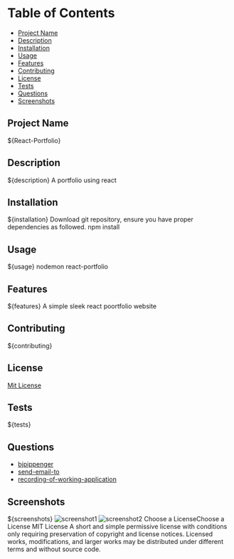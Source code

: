 # Table of Contents
- [Project Name](#project-name)
- [Description](#description)
- [Installation](#installation)
- [Usage](#usage)
- [Features](#features)
- [Contributing](#contributing)
- [License](#license)
- [Tests](#tests)
- [Questions](#questions)
- [Screenshots](#screenshots)
## Project Name
${React-Portfolio}
## Description
${description}
A portfolio using react
## Installation
${installation}
Download git repository, ensure you have proper dependencies as followed.
npm install
## Usage
${usage}
nodemon react-portfolio
## Features
${features}
A simple sleek react poortfolio website
## Contributing
${contributing}

## License
[Mit License](https://choosealicense.com/licenses/mit/#)
## Tests
${tests}
## Questions
- [bjpippenger](https://github.com/Bjpippenger/ReactPortfolio)
- [send-email-to](bjpippenger@yahoo.com)
- [recording-of-working-application]()
## Screenshots
${screenshots}
![screenshot1]()
![screenshot2]()
Choose a LicenseChoose a License
MIT License
A short and simple permissive license with conditions only requiring preservation of copyright and license notices. Licensed works, modifications, and larger works may be distributed under different terms and without source code.
